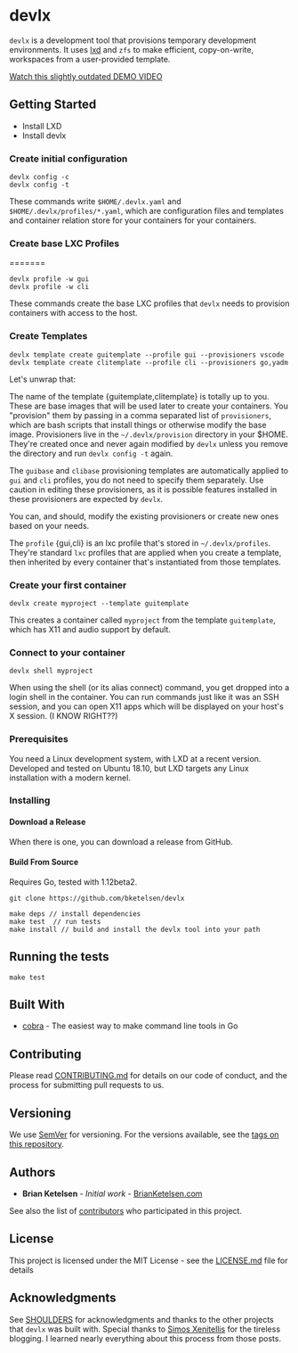 # devlx

`devlx` is a development tool that provisions temporary development environments.  It uses [lxd](https://linuxcontainers.org) and `zfs` to make efficient, copy-on-write, workspaces from a user-provided template.

[Watch this slightly outdated DEMO VIDEO](https://youtu.be/W6A00CHiDQ8)

## Getting Started

* Install LXD
* Install devlx

### Create initial configuration
```
devlx config -c
devlx config -t
```

These commands write `$HOME/.devlx.yaml` and `$HOME/.devlx/profiles/*.yaml`, which are configuration files and templates and container relation store for your containers for your containers.

### Create base LXC Profiles
=======

```
devlx profile -w gui
devlx profile -w cli
```

These commands create the base LXC profiles that `devlx` needs to provision containers with access to the host.

### Create Templates

```
devlx template create guitemplate --profile gui --provisioners vscode
devlx template create clitemplate --profile cli --provisioners go,yadm
```
Let's unwrap that:

The name of the template {guitemplate,clitemplate} is totally up to you.  These are base images that will be used later to create your containers.  You "provision" them by passing in a comma separated list of `provisioners`, which are bash scripts that install things or otherwise modify the base image.  Provisioners live in the `~/.devlx/provision` directory in your $HOME.  They're created once and never again modified by `devlx` unless you remove the directory and run `devlx config -t` again.

The `guibase` and `clibase` provisioning templates are automatically applied to `gui` and `cli` profiles, you do not need to specify them separately.  Use caution in editing these provisioners, as it is possible features installed in these provisioners are expected by `devlx`.

You can, and should, modify the existing provisioners or create new ones based on your needs.

The `profile` {gui,cli} is an lxc profile that's stored in `~/.devlx/profiles`.  They're standard `lxc` profiles that are applied when you create a template, then inherited by every container that's instantiated from those templates.


### Create your first container

```
devlx create myproject --template guitemplate
```
This creates a container called `myproject` from the template `guitemplate`, which has X11 and audio support by default.

### Connect to your container

```
devlx shell myproject
```

When using the shell (or its alias connect) command, you get dropped into a login shell in the container.  You can run commands just like it was an SSH session, and you can open X11 apps which will be displayed on your host's X session.  (I KNOW RIGHT??)

### Prerequisites

You need a Linux development system, with LXD at a recent version.  Developed and tested on Ubuntu 18.10, but LXD targets any Linux installation with a modern kernel.


### Installing

#### Download a Release

When there is one, you can download a release from GitHub.

#### Build From Source

Requires Go, tested with 1.12beta2.
```
git clone https://github.com/bketelsen/devlx

make deps // install dependencies
make test  // run tests
make install // build and install the devlx tool into your path
```

## Running the tests

```
make test
```

## Built With

* [cobra](http://github.com/spf13/cobra/) - The easiest way to make command line tools in Go

## Contributing

Please read [CONTRIBUTING.md](https://gist.github.com/PurpleBooth/b24679402957c63ec426) for details on our code of conduct, and the process for submitting pull requests to us.

## Versioning

We use [SemVer](http://semver.org/) for versioning. For the versions available, see the [tags on this repository](https://github.com/bketelsen/devlx/tags).

## Authors

* **Brian Ketelsen** - *Initial work* - [BrianKetelsen.com](https://brianketelsen.com)

See also the list of [contributors](https://github.com/bketelsen/devlx/contributors) who participated in this project.

## License

This project is licensed under the MIT License - see the [LICENSE.md](LICENSE.md) file for details

## Acknowledgments

See [SHOULDERS](SHOULDERS.md) for acknowledgments and thanks to the other projects that `devlx` was built with.
Special thanks to [Simos Xenitellis](https://blog.simos.info/how-to-easily-run-graphics-accelerated-gui-apps-in-lxd-containers-on-your-ubuntu-desktop/) for the tireless blogging. I learned nearly everything about this process from those posts.
